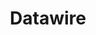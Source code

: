 ---
blog: https://datawire.io/blog
codehost: https://github.com/https://github.com/datawire
logohandle: datawireio
sort: datawire
title: Datawire
website: https://www.datawire.io/
---
